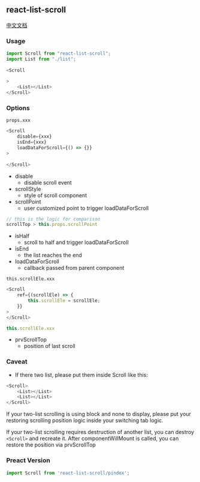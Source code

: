 ## react-list-scroll

[中文文档](/README_ZH.md)

###  Usage
```javascript
import Scroll from "react-list-scroll";
import List from "./list";
 
<Scroll
    
>
    <List></List>
</Scroll>
```

### Options

`props.xxx`

```javascript
<Scroll
    disable={xxx}
    isEnd={xxx}
    loadDataForScroll={() => {}}
>
 
</Scroll>
```
* disable
	- disable scroll event
* scrollStyle
	- style of scroll component
* scrollPoint
	- user customized point to trigger loadDataForScroll
```javascript
// this is the logic for comparison 
scrollTop > this.props.scrollPoint
```
* isHalf
	- scroll to half and trigger loadDataForScroll
* isEnd
	- the list reaches the end
* loadDataForScroll
	- callback passed from parent component

`this.scrollEle.xxx`

```javascript
<Scroll
	ref={(scrollEle) => {
		this.scrollEle = scrollEle;
	}}
>
</Scroll>

this.scrollEle.xxx
```

* prvScrollTop
	- position of last scroll



### Caveat
* If there two list, please put them inside Scroll like this:

```javascript
<Scroll>
	<List></List>
	<List></List>
</Scroll>
```

If your two-list scrolling is using block and none to display, please put your restoring scrolling position logic inside your switching tab logic.

If your two-list scrolling requires destruction of another list, you can destroy `<Scroll>` and recreate it. After componentWillMount is called, you can restore the position via prvScrollTop

### Preact Version

```javascript
import Scroll from 'react-list-scroll/pindex';
```
